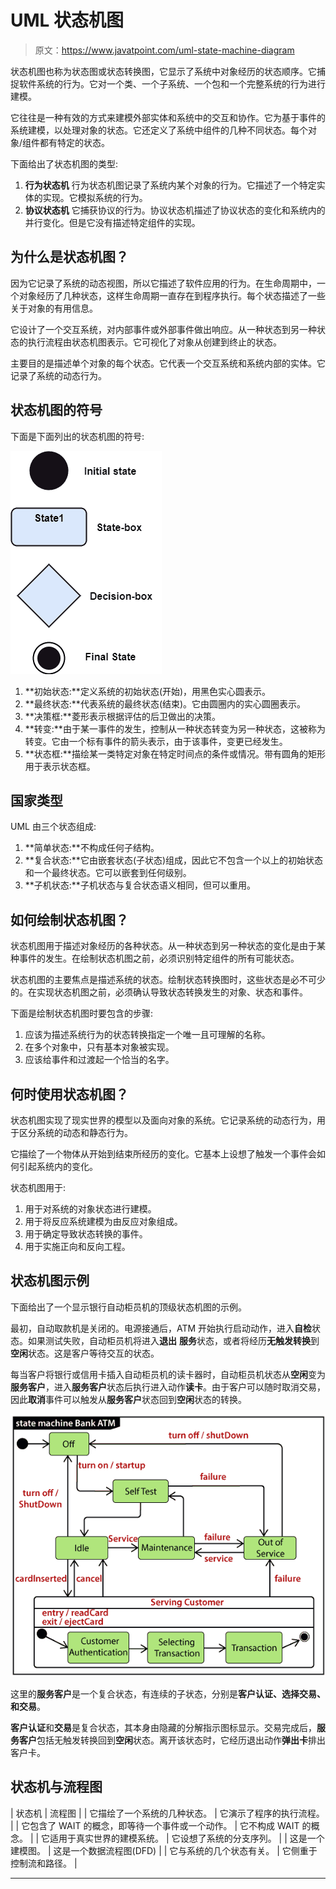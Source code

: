 # UML 状态机图

> 原文：<https://www.javatpoint.com/uml-state-machine-diagram>

状态机图也称为状态图或状态转换图，它显示了系统中对象经历的状态顺序。它捕捉软件系统的行为。它对一个类、一个子系统、一个包和一个完整系统的行为进行建模。

它往往是一种有效的方式来建模外部实体和系统中的交互和协作。它为基于事件的系统建模，以处理对象的状态。它还定义了系统中组件的几种不同状态。每个对象/组件都有特定的状态。

下面给出了状态机图的类型:

1.  **行为状态机**
    行为状态机图记录了系统内某个对象的行为。它描述了一个特定实体的实现。它模拟系统的行为。
2.  **协议状态机**
    它捕获协议的行为。协议状态机描述了协议状态的变化和系统内的并行变化。但是它没有描述特定组件的实现。

## 为什么是状态机图？

因为它记录了系统的动态视图，所以它描述了软件应用的行为。在生命周期中，一个对象经历了几种状态，这样生命周期一直存在到程序执行。每个状态描述了一些关于对象的有用信息。

它设计了一个交互系统，对内部事件或外部事件做出响应。从一种状态到另一种状态的执行流程由状态机图表示。它可视化了对象从创建到终止的状态。

主要目的是描述单个对象的每个状态。它代表一个交互系统和系统内部的实体。它记录了系统的动态行为。

## 状态机图的符号

下面是下面列出的状态机图的符号:

![UML State Machine Diagram](img/d176a3890498f8ecc532f83f12689567.png)

1.  **初始状态:**定义系统的初始状态(开始)，用黑色实心圆表示。
2.  **最终状态:**代表系统的最终状态(结束)。它由圆圈内的实心圆圈表示。
3.  **决策框:**菱形表示根据评估的后卫做出的决策。
4.  **转变:**由于某一事件的发生，控制从一种状态转变为另一种状态，这被称为转变。它由一个标有事件的箭头表示，由于该事件，变更已经发生。
5.  **状态框:**描绘某一类特定对象在特定时间点的条件或情况。带有圆角的矩形用于表示状态框。

## 国家类型

UML 由三个状态组成:

1.  **简单状态:**不构成任何子结构。
2.  **复合状态:**它由嵌套状态(子状态)组成，因此它不包含一个以上的初始状态和一个最终状态。它可以嵌套到任何级别。
3.  **子机状态:**子机状态与复合状态语义相同，但可以重用。

## 如何绘制状态机图？

状态机图用于描述对象经历的各种状态。从一种状态到另一种状态的变化是由于某种事件的发生。在绘制状态机图之前，必须识别特定组件的所有可能状态。

状态机图的主要焦点是描述系统的状态。绘制状态转换图时，这些状态是必不可少的。在实现状态机图之前，必须确认导致状态转换发生的对象、状态和事件。

下面是绘制状态机图时要包含的步骤:

1.  应该为描述系统行为的状态转换指定一个唯一且可理解的名称。
2.  在多个对象中，只有基本对象被实现。
3.  应该给事件和过渡起一个恰当的名字。

## 何时使用状态机图？

状态机图实现了现实世界的模型以及面向对象的系统。它记录系统的动态行为，用于区分系统的动态和静态行为。

它描绘了一个物体从开始到结束所经历的变化。它基本上设想了触发一个事件会如何引起系统内的变化。

状态机图用于:

1.  用于对系统的对象状态进行建模。
2.  用于将反应系统建模为由反应对象组成。
3.  用于确定导致状态转换的事件。
4.  用于实施正向和反向工程。

## 状态机图示例

下面给出了一个显示银行自动柜员机的顶级状态机图的示例。

最初，自动取款机是关闭的。电源接通后，ATM 开始执行启动动作，进入**自检**状态。如果测试失败，自动柜员机将进入**退出** **服务**状态，或者将经历**无触发转换**到**空闲**状态。这是客户等待交互的状态。

每当客户将银行或信用卡插入自动柜员机的读卡器时，自动柜员机状态从**空闲**变为**服务客户**，进入**服务客户**状态后执行进入动作**读卡**。由于客户可以随时取消交易，因此**取消**事件可以触发从**服务客户**状态回到**空闲**状态的转换。

![UML State Machine Diagram](img/5287f7703eabb9e047304feb3298d742.png)

这里的**服务客户**是一个复合状态，有连续的子状态，分别是**客户认证、选择交易、**和**交易**。

**客户认证**和**交易**是复合状态，其本身由隐藏的分解指示图标显示。交易完成后，**服务客户**包括无触发转换回到**空闲**状态。离开该状态时，它经历退出动作**弹出卡**排出客户卡。

## 状态机与流程图

| 状态机 | 流程图 |
| 它描绘了一个系统的几种状态。 | 它演示了程序的执行流程。 |
| 它包含了 WAIT 的概念，即等待一个事件或一个动作。 | 它不构成 WAIT 的概念。 |
| 它适用于真实世界的建模系统。 | 它设想了系统的分支序列。 |
| 这是一个建模图。 | 这是一个数据流程图(DFD) |
| 它与系统的几个状态有关。 | 它侧重于控制流和路径。 |

* * *